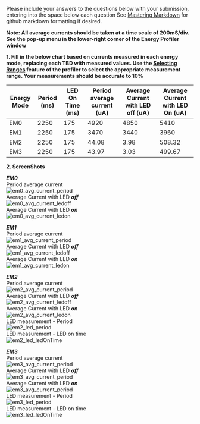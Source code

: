 Please include your answers to the questions below with your submission, entering into the space below each question
See [Mastering Markdown](https://guides.github.com/features/mastering-markdown/) for github markdown formatting if desired.

**Note: All average currents should be taken at a time scale of 200mS/div. See the pop-up menu in the lower-right corner of the Energy Profiler window**

**1. Fill in the below chart based on currents measured in each energy mode, replacing each TBD with measured values.  Use the [Selecting Ranges](https://www.silabs.com/documents/public/user-guides/ug343-multinode-energy-profiler.pdf) feature of the profiler to select the appropriate measurement range.  Your measurements should be accurate to 10%**

Energy Mode | Period (ms) | LED On Time (ms) |Period average current (uA) | Average Current with LED off (uA) | Average Current with LED On (uA)
------------| ------------|------------------|----------------------------|-----------------------------------|---------------------------------
EM0         |    2250     |       175        |          4920              |           4850                    |         5410
EM1         |    2250     |       175        |          3470              |           3440                    |         3960
EM2         |    2250     |       175        |          44.08             |           3.98                    |         508.32
EM3         |    2250     |       175        |          43.97             |           3.03                    |         499.67



**2. ScreenShots**  

***EM0***  
Period average current    
![em0_avg_current_period][em0_avg_current_period]  
Average Current with LED ***off***  
![em0_avg_current_ledoff][em0_avg_current_ledoff]  
Average Current with LED ***on***  
![em0_avg_current_ledon][em0_avg_current_ledon]  

***EM1***  
Period average current    
![em1_avg_current_period][em1_avg_current_period]  
Average Current with LED ***off***  
![em1_avg_current_ledoff][em1_avg_current_ledoff]  
Average Current with LED ***on***  
![em1_avg_current_ledon][em1_avg_current_ledon]  

***EM2***  
Period average current  
![em2_avg_current_period][em2_avg_current_period]  
Average Current with LED ***off***  
![em2_avg_current_ledoff][em2_avg_current_ledoff]  
Average Current with LED ***on***  
![em2_avg_current_ledon][em2_avg_current_ledon]   
LED measurement - Period   
![em2_led_period][em2_led_period]  
LED measurement - LED on time   
![em2_led_ledOnTime][em2_led_ledOnTime]  

***EM3***  
Period average current    
![em3_avg_current_period][em3_avg_current_period]  
Average Current with LED ***off***  
![em3_avg_current_period][em3_avg_current_ledoff]   
Average Current with LED ***on***  
![em3_avg_current_period][em3_avg_current_ledon]   
LED measurement - Period   
![em3_led_period][em3_led_period]  
LED measurement - LED on time   
![em3_led_ledOnTime][em3_led_ledOnTime]  

[em0_avg_current_period]: https://github.com/CU-ECEN-5823/ecen5823-assignment2-Ganeshkm10/blob/master/Screenshots/em0_avg_current_period.png "em0_avg_current_period"
[em0_avg_current_ledoff]: https://github.com/CU-ECEN-5823/ecen5823-assignment2-Ganeshkm10/blob/master/Screenshots/em0_avg_current_ledoff.png "em0_avg_current_ledoff"
[em0_avg_current_ledon]: https://github.com/CU-ECEN-5823/ecen5823-assignment2-Ganeshkm10/blob/master/Screenshots/em0_avg_current_ledon.png "em0_avg_current_ledon"

[em1_avg_current_period]: https://github.com/CU-ECEN-5823/ecen5823-assignment2-Ganeshkm10/blob/master/Screenshots/em1_avg_current_period.png "em1_avg_current_period"
[em1_avg_current_ledoff]: https://github.com/CU-ECEN-5823/ecen5823-assignment2-Ganeshkm10/blob/master/Screenshots/em1_avg_current_ledoff.png "em1_avg_current_ledoff"
[em1_avg_current_ledon]: https://github.com/CU-ECEN-5823/ecen5823-assignment2-Ganeshkm10/blob/master/Screenshots/em1_avg_current_ledon.png "em1_avg_current_ledon"

[em2_avg_current_period]: https://github.com/CU-ECEN-5823/ecen5823-assignment2-Ganeshkm10/blob/master/Screenshots/em2_avg_current_period.png "em2_avg_current_period"
[em2_avg_current_ledoff]: https://github.com/CU-ECEN-5823/ecen5823-assignment2-Ganeshkm10/blob/master/Screenshots/em2_avg_current_ledoff.png "em2_avg_current_ledoff"
[em2_avg_current_ledon]: https://github.com/CU-ECEN-5823/ecen5823-assignment2-Ganeshkm10/blob/master/Screenshots/em2_avg_current_ledon.png "em2_avg_current_ledon"
[em2_led_period]: https://github.com/CU-ECEN-5823/ecen5823-assignment2-Ganeshkm10/blob/master/Screenshots/em2_led_period.png "em2_led_period"
[em2_led_ledOnTime]: https://github.com/CU-ECEN-5823/ecen5823-assignment2-Ganeshkm10/blob/master/Screenshots/em2_led_ledOnTime.png "em2_led_ledOnTime"

[em3_avg_current_period]: https://github.com/CU-ECEN-5823/ecen5823-assignment2-Ganeshkm10/blob/master/Screenshots/em3_avg_current_period.png "em3_avg_current_period"
[em3_avg_current_ledoff]: https://github.com/CU-ECEN-5823/ecen5823-assignment2-Ganeshkm10/blob/master/Screenshots/em3_avg_current_ledoff.png "em3_avg_current_ledoff"
[em3_avg_current_ledon]: https://github.com/CU-ECEN-5823/ecen5823-assignment2-Ganeshkm10/blob/master/Screenshots/em3_avg_current_ledon.png "em3_avg_current_ledon"
[em3_led_period]: https://github.com/CU-ECEN-5823/ecen5823-assignment2-Ganeshkm10/blob/master/Screenshots/em3_led_period.png "em3_led_period"
[em3_led_ledOnTime]: https://github.com/CU-ECEN-5823/ecen5823-assignment2-Ganeshkm10/blob/master/Screenshots/em3_led_ledOnTime.png "em3_led_ledOnTime"
